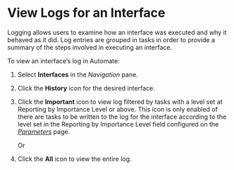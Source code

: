# View Logs for an Interface

Logging allows users to examine how an interface was executed and why it
behaved as it did. Log entries are grouped in tasks in order to provide
a summary of the steps involved in executing an interface.

To view an interface’s log in Automate:

1.  Select **Interfaces** in the *Navigation* pane.

2.  Click the **History** icon for the desired interface.

3.  Click the **Important** icon to view log filtered by tasks with a
    level set at Reporting by Importance Level or above. This icon is
    only enabled of there are tasks to be written to the log for the
    interface according to the level set in the Reporting by Importance
    Level field configured on the
    *[Parameters](../Page_Desc/Parameters.htm)* page.
    
    Or

4.  Click the **All** icon to view the entire log.
